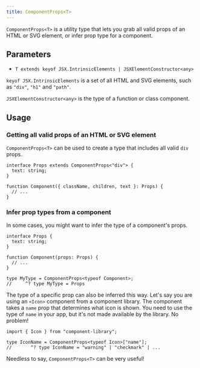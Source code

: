 ```yaml
---
title: ComponentProps<T>
---
```


`ComponentProps<T>` is a utility type that lets you grab all valid props of an HTML or SVG element, or infer prop type for a component.

## Parameters

- `T extends keyof JSX.IntrinsicElements | JSXElementConstructor<any>`

`keyof JSX.IntrinsicElements` is a set of all HTML and SVG elements, such as `"div"`, `"h1"` and `"path"`.

`JSXElementConstructor<any>` is the type of a function or class component.

## Usage

### Getting all valid props of an HTML or SVG element

`ComponentProps<T>` can be used to create a type that includes all valid `div` props.

```tsx
interface Props extends ComponentProps<"div"> {
  text: string;
}

function Component({ className, children, text }: Props) {
  // ...
}
```

### Infer prop types from a component

In some cases, you might want to infer the type of a component's props.

```tsx
interface Props {
  text: string;
}

function Component(props: Props) {
  // ...
}

type MyType = ComponentProps<typeof Component>;
//     ^? type MyType = Props
```

The type of a specific prop can also be inferred this way. Let's say you are using an `<Icon>` component from a component library. The component takes a `name` prop that determines what icon is shown. You need to use the type of `name` in your app, but it's not made available by the library. No problem!

```tsx
import { Icon } from "component-library";

type IconName = ComponentProps<typeof Icon>["name"];
//       ^? type IconName = "warning" | "checkmark" | ...
```

Needless to say, `ComponentProps<T>` can be very useful!
